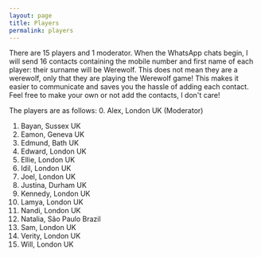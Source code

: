 ```yaml
---
layout: page
title: Players
permalink: players
---
```

There are 15 players and 1 moderator. When the WhatsApp chats begin, I will send 16 contacts 
containing the mobile number and first name of each player: their surname will be Werewolf. This 
does not mean they are a werewolf, only that they are playing the Werewolf game! This makes it 
easier to communicate and saves you the hassle of adding each contact. Feel free to make your own or 
not add the contacts, I don't care! 

The players are as follows:
0. Alex, London UK (Moderator)
1. Bayan, Sussex UK
2. Eamon, Geneva UK
3. Edmund, Bath UK
4. Edward, London UK
5. Ellie, London UK
6. Idil, London UK
7. Joel, London UK
8. Justina, Durham UK
9. Kennedy, London UK
10. Lamya, London UK
11. Nandi, London UK
12. Natalia, São Paulo Brazil
13. Sam, London UK
14. Verity, London UK
15. Will, London UK